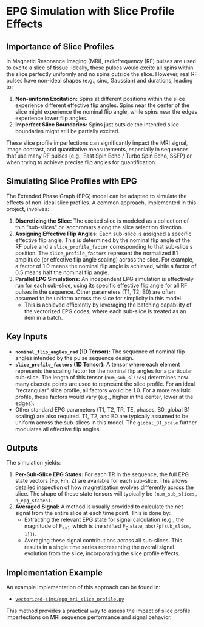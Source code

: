 # EPG Simulation with Slice Profile Effects

## Importance of Slice Profiles

In Magnetic Resonance Imaging (MRI), radiofrequency (RF) pulses are used to excite a slice of tissue. Ideally, these pulses would excite all spins within the slice perfectly uniformly and no spins outside the slice. However, real RF pulses have non-ideal shapes (e.g., sinc, Gaussian) and durations, leading to:

1.  **Non-uniform Excitation:** Spins at different positions within the slice experience different effective flip angles. Spins near the center of the slice might experience the nominal flip angle, while spins near the edges experience lower flip angles.
2.  **Imperfect Slice Boundaries:** Spins just outside the intended slice boundaries might still be partially excited.

These slice profile imperfections can significantly impact the MRI signal, image contrast, and quantitative measurements, especially in sequences that use many RF pulses (e.g., Fast Spin Echo / Turbo Spin Echo, SSFP) or when trying to achieve precise flip angles for quantification.

## Simulating Slice Profiles with EPG

The Extended Phase Graph (EPG) model can be adapted to simulate the effects of non-ideal slice profiles. A common approach, implemented in this project, involves:

1.  **Discretizing the Slice:** The excited slice is modeled as a collection of thin "sub-slices" or isochromats along the slice selection direction.
2.  **Assigning Effective Flip Angles:** Each sub-slice is assigned a specific effective flip angle. This is determined by the nominal flip angle of the RF pulse and a `slice_profile_factor` corresponding to that sub-slice's position. The `slice_profile_factors` represent the normalized B1 amplitude (or effective flip angle scaling) across the slice. For example, a factor of 1.0 means the nominal flip angle is achieved, while a factor of 0.5 means half the nominal flip angle.
3.  **Parallel EPG Simulations:** An independent EPG simulation is effectively run for each sub-slice, using its specific effective flip angle for all RF pulses in the sequence. Other parameters (T1, T2, B0) are often assumed to be uniform across the slice for simplicity in this model.
    *   This is achieved efficiently by leveraging the batching capability of the vectorized EPG codes, where each sub-slice is treated as an item in a batch.

## Key Inputs

*   **`nominal_flip_angles_rad` (1D Tensor):** The sequence of nominal flip angles intended by the pulse sequence design.
*   **`slice_profile_factors` (1D Tensor):** A tensor where each element represents the scaling factor for the nominal flip angles for a particular sub-slice. The length of this tensor (`num_sub_slices`) determines how many discrete points are used to represent the slice profile. For an ideal "rectangular" slice profile, all factors would be 1.0. For a more realistic profile, these factors would vary (e.g., higher in the center, lower at the edges).
*   Other standard EPG parameters (T1, T2, TR, TE, phases, B0, global B1 scaling) are also required. T1, T2, and B0 are typically assumed to be uniform across the sub-slices in this model. The `global_B1_scale` further modulates all effective flip angles.

## Outputs

The simulation yields:

1.  **Per-Sub-Slice EPG States:** For each TR in the sequence, the full EPG state vectors (Fp, Fm, Z) are available for each sub-slice. This allows detailed inspection of how magnetization evolves differently across the slice. The shape of these state tensors will typically be `(num_sub_slices, n_epg_states)`.
2.  **Averaged Signal:** A method is usually provided to calculate the net signal from the entire slice at each time point. This is done by:
    *   Extracting the relevant EPG state for signal calculation (e.g., the magnitude of F<sub>k=1</sub>, which is the shifted F<sub>0</sub> state, `abs(Fp[sub_slice, 1])`).
    *   Averaging these signal contributions across all sub-slices.
    This results in a single time series representing the overall signal evolution from the slice, incorporating the slice profile effects.

## Implementation Example

An example implementation of this approach can be found in:
*   [`vectorized-sims/epg_mri_slice_profile.py`](../vectorized-sims/epg_mri_slice_profile.py)

This method provides a practical way to assess the impact of slice profile imperfections on MRI sequence performance and signal behavior.
